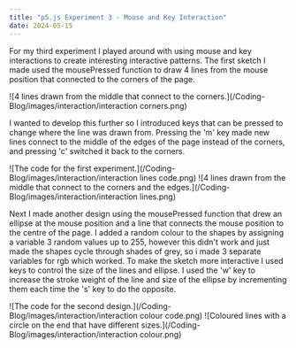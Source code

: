 ```yaml
---
title: "p5.js Experiment 3 - Mouse and Key Interaction"
date: 2024-05-15
---
```


For my third experiment I played around with using mouse and key interactions to create interesting interactive patterns. 
The first sketch I made used the mousePressed function to draw 4 lines from the mouse position that connected to the corners of the page. 

![4 lines drawn from the middle that connect to the corners.](/Coding-Blog/images/interaction/interaction corners.png) 

I wanted to develop this further so I introduced keys that can be pressed to change where the line was drawn from. Pressing the 'm' key made new lines connect to the middle of the edges of the page instead of the corners, and pressing 'c' switched it back to the corners.

![The code for the first experiment.](/Coding-Blog/images/interaction/interaction lines code.png) 
![4 lines drawn from the middle that connect to the corners and the edges.](/Coding-Blog/images/interaction/interaction lines.png) 

Next I made another design using the mousePressed function that drew an ellipse at the mouse position and a line that connects the mouse position to the centre of the page. I added a random colour to the shapes by assigning a variable 3 random values up to 255, however this didn't work and just made the shapes cycle through shades of grey, so i made 3 separate variables for rgb which worked. To make the sketch more interactive I used keys to control the size of the lines and ellipse. I used the 'w' key to increase the stroke weight of the line and size of the ellipse by incrementing them each time the 's' key to do the opposite. 

![The code for the second design.](/Coding-Blog/images/interaction/interaction colour code.png) 
![Coloured lines with a circle on the end that have different sizes.](/Coding-Blog/images/interaction/interaction colour.png) 



